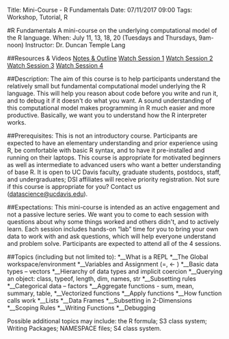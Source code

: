 Title: Mini-Course - R Fundamentals
Date: 07/11/2017 09:00 
Tags: Workshop, Tutorial, R

#R Fundamentals
A mini-course on the underlying computational model of the R language.
When: July 11, 13, 18, 20 (Tuesdays and Thursdays, 9am-noon)
Instructor: Dr. Duncan Temple Lang

##Resources & Videos
	[Notes & Outline](http://dsi.ucdavis.edu/RFundamentals/)
	[Watch Session 1](https://www.youtube.com/watch?v=kbiMBEYphwI)
	[Watch Session 2](https://www.youtube.com/watch?v=NqL4xh_IbPA)
	[Watch Session 3](https://www.youtube.com/watch?v=UJfUtwMVLr4)
	[Watch Session 4](https://www.youtube.com/watch?v=5_QLIuJyk30)

##Description:
The aim of this course is to help participants understand the
relatively small but fundamental computational model underlying the R
language. This will help you reason about code before you write
and run it, and to debug it if it doesn't do what you want.  A sound
understanding of this computational model makes programming in R much
easier and more productive. Basically, we want you to understand how
the R interpreter works. 

##Prerequisites:
This is not an introductory course. Participants are expected to have an
elementary understanding and prior experience using R, be comfortable 
with basic R syntax, and to have it pre-installed and running on their laptops. 
This course is appropriate for motivated beginners as well as intermediate 
to advanced users who want a better understanding of base R. It is open
to UC Davis faculty, graduate students, postdocs, staff, and undergraduates; 
DSI affiliates will receive priority registration. Not sure if this course is
appropriate for you? Contact us (datascience@ucdavis.edu).

##Expectations:
This mini-course is intended as an active engagement and not a passive
lecture series.  We want you to come to each session with questions
about why some things worked and others didn't, and to actively learn.
Each session includes hands-on “lab” time for you to bring your own data to
work with and ask questions, which will help everyone understand and 
problem solve. Participants are expected to attend all of the 4 sessions.

##Topics (including but not limited to):
*__What is a REPL
*__The Global workspace/environment
*__Variables and Assignment (=, <- )
*__Basic data types – vectors
*__Hierarchy of data types and implicit coercion
*__Querying an object:  class, typeof, length, dim, names, str
*__Subsetting rules
*__Categorical data – factors
*__Aggregate functions - sum, mean, summary, table,
*__Vectorized functions
*__Apply functions
*__How function calls work
*__Lists
*__Data Frames
*__Subsetting in 2-Dimensions
*__Scoping Rules
*__Writing Functions
*__Debugging

Possible additional topics may include: the R formula; S3 class system; Writing Packages; NAMESPACE files; S4 class system.